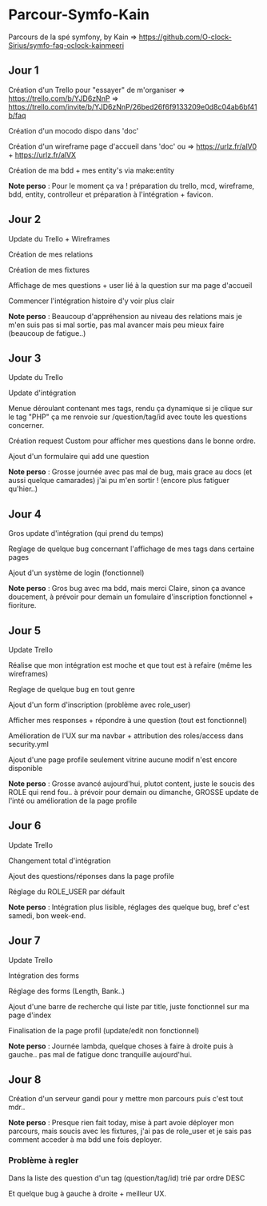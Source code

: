 # Parcour-Symfo-Kain
Parcours de la spé symfony, by Kain  => https://github.com/O-clock-Sirius/symfo-faq-oclock-kainmeeri


## Jour 1

Création d'un Trello pour "essayer" de m'organiser => https://trello.com/b/YJD6zNnP => https://trello.com/invite/b/YJD6zNnP/26bed26f6f9133209e0d8c04ab6bf41b/faq

Création d'un mocodo dispo dans 'doc'

Création d'un wireframe page d'accueil dans 'doc' ou => https://urlz.fr/alV0 + https://urlz.fr/alVX

Création de ma bdd + mes entity's via make:entity

**Note perso** : Pour le moment ça va ! préparation du trello, mcd, wireframe, bdd, entity, controlleur et préparation à l'intégration + favicon.


## Jour 2

Update du Trello + Wireframes

Création de mes relations

Création de mes fixtures

Affichage de mes questions + user lié à la question sur ma page d'accueil

Commencer l'intégration histoire d'y voir plus clair

**Note perso** : Beaucoup d'appréhension au niveau des relations mais je m'en suis pas si mal sortie, pas mal avancer mais peu mieux faire (beaucoup de fatigue..)


## Jour 3

Update du Trello 

Update d'intégration

Menue déroulant contenant mes tags, rendu ça dynamique si je clique sur le tag "PHP" ça me renvoie sur /question/tag/id avec toute les questions concerner.

Création request Custom pour afficher mes questions dans le bonne ordre.

Ajout d'un formulaire qui add une question

**Note perso** : Grosse journée avec pas mal de bug, mais grace au docs (et aussi quelque camarades) j'ai pu m'en sortir ! (encore plus fatiguer qu'hier..)


## Jour 4

Gros update d'intégration (qui prend du temps)

Reglage de quelque bug concernant l'affichage de mes tags dans certaine pages

Ajout d'un système de login (fonctionnel)

**Note perso** : Gros bug avec ma bdd, mais merci Claire, sinon ça avance doucement, à prévoir pour demain un fomulaire d'inscription fonctionnel  + fioriture.


## Jour 5

Update Trello

Réalise que mon intégration est moche et que tout est à refaire (même les wireframes)

Reglage de quelque bug en tout genre

Ajout d'un form d'inscription (problème avec role_user)

Afficher mes responses + répondre à une question (tout est fonctionnel)

Amélioration de l'UX sur ma navbar + attribution des roles/access dans security.yml

Ajout d'une page profile seulement vitrine aucune modif n'est encore disponible

**Note perso** : Grosse avancé aujourd'hui, plutot content, juste le soucis des ROLE qui rend fou.. à prévoir pour demain ou dimanche, GROSSE update de l'inté ou amélioration                    de la page profile


## Jour 6

Update Trello

Changement total d'intégration

Ajout des questions/réponses dans la page profile

Réglage du ROLE_USER par défault

**Note perso** : Intégration plus lisible, réglages des quelque bug, bref c'est samedi, bon week-end.


## Jour 7

Update Trello

Intégration des forms

Réglage des forms (Length, Bank..)

Ajout d'une barre de recherche qui liste par title, juste fonctionnel sur ma page d'index

Finalisation de la page profil (update/edit non fonctionnel)

**Note perso** : Journée lambda, quelque choses à faire à droite puis à gauche.. pas mal de fatigue donc tranquille aujourd'hui.


## Jour 8

Création d'un serveur gandi pour y mettre mon parcours puis c'est tout mdr..


**Note perso** : Presque rien fait today, mise à part avoie déployer mon parcours, mais soucis avec les fixtures, j'ai pas 
de role_user et je sais pas comment acceder à ma bdd une fois deployer.



### Problème à regler

Dans la liste des question d'un tag (question/tag/id) trié par ordre DESC

Et quelque bug à gauche à droite + meilleur UX.








